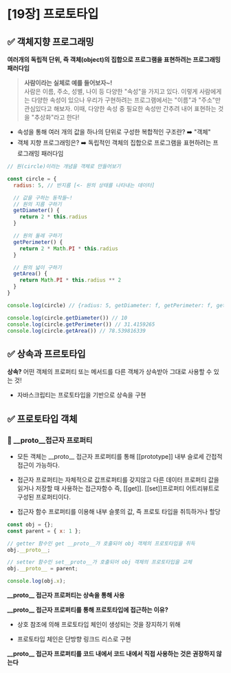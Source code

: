 # [19장] 프로토타입

## ✅ 객체지향 프로그래밍

**여러개의 독립적 단위, 즉 객체(object)의 집합으로 프로그램을 표현하려는 프로그래밍 패러다임**

> **사람이라는 실체로 예를 들어보자~!** <br/>
> 사람은 이름, 주소, 성별, 나이 등 다양한 "속성"을 가지고 있다.
> 이렇게 사람에게는 다양한 속성이 있으나 우리가 구현하려는 프로그램에서는 "이름"과 "주소"만 관심있다고 해보자.
> 이때, 다양한 속성 중 필요한 속성만 간추려 내어 표현하는 것을 "추상화"라고 한다!

- 속성을 통해 여러 개의 값을 하나의 단위로 구성한 복합적인 구조란? ➡️ "객체"
- 객체 지향 프로그래밍은? ➡️ 독립적인 객체의 집합으로 프로그램을 표현하려는 프로그래밍 패러다임

```jsx
// 원(circle)이라는 개념을 객체로 만들어보기

const circle = {
  radius: 5, // 반지름 [<- 원의 상태를 나타내는 데이터]

  // 값을 구하는 동작들~!
  // 원의 지름 구하기
  getDiameter() {
    return 2 * this.radius
  }

  // 원의 둘레 구하기
  getPerimeter() {
    return 2 * Math.PI * this.radius
  }

  // 원의 넓이 구하기
  getArea() {
    return Math.PI * this.radius ** 2
  }
}

console.log(circle) // {radius: 5, getDiameter: f, getPerimeter: f, getArea: f}

console.log(circle.getDiameter()) // 10
console.log(circle.getPerimeter()) // 31.4159265
console.log(circle.getArea()) // 78.539816339
```

## ✅ 상속과 프르토타입

**상속?**
어떤 객체의 프로퍼티 또는 메서드를 다른 객체가 상속받아 그대로 사용할 수 있는 것!

- 자바스크립티는 프로토타입을 기반으로 상속을 구현

## ✅ 프로토타입 객체

### 📍 \_\_proto\_\_접근자 프로퍼티

- 모든 객체는 \_\_proto\_\_ 접근자 프로퍼티를 통해 \[[prototype]] 내부 슬로세 간접적 접근이 가능하다.

- 접근자 프로퍼티는 자체적으로 값프로퍼티를 갖지않고 다른 데이터 프로퍼티 값을 읽거나 저장할 때 사용하는 접근자함수 즉, \[[get]]. \[[set]]프로퍼티 어트리뷰트로 구성된 프로퍼티이다.

- 접근자 함수 프로퍼티를 이용해 내부 슬롯의 값, 즉 프로토 타입을 취득하거나 할당

```jsx
const obj = {};
const parent = { x: 1 };

// getter 함수인 get __proto__가 호출되어 obj 객체의 프로토타입을 취득
obj.__proto__;

// setter 함수인 set__proto__가 호출되어 obj 객체의 프로토타입을 교체
obj.__proto__ = parent;

console.log(obj.x);
```

**\_\_proto\_\_ 접근자 프로퍼티는 상속을 통해 사용**

**\_\_proto\_\_ 접근자 프로퍼티를 통해 프로토타입에 접근하는 이유?**

- 상호 참조에 의해 프로토타입 체인이 생성되는 것을 장지하기 위해

- 프로토타입 체인은 단방향 링크드 리스로 구현

**\_\_proto\_\_ 접근자 프로퍼티를 코드 내에서 코드 내에서 직접 사용하는 것은 권장하지 않는다**
